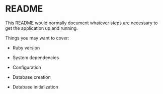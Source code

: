 # README

This README would normally document whatever steps are necessary to get the
application up and running.

Things you may want to cover:

* Ruby version

* System dependencies

* Configuration

* Database creation

* Database initialization
